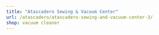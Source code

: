```yaml
---
title: "Atascadero Sewing & Vacuum Center"
url: /atascadero/atascadero-sewing-and-vacuum-center-3/
shop: vacuum cleaner
---
```

